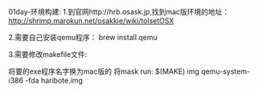 01day-环境构建:
1.到官网http://hrb.osask.jp,找到mac版环境的地址：http://shrimp.marokun.net/osakkie/wiki/tolsetOSX

2.需要自己安装qemu程序：
brew install qemu

3.需要修改makefile文件:

将要的exe程序名字换为mac版的
将mask run:	$(MAKE) img
	qemu-system-i386 -fda haribote.img


